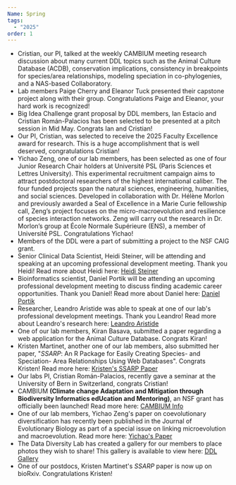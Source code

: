 ```yaml
---
Name: Spring
tags:
  - "2025"
order: 1
---
```

* Cristian, our PI, talked at the weekly CAMBIUM meeting research discussion about many current DDL topics such as the Animal Culture Database (ACDB), conservation implications, consistency in breakpoints for species/area relationships, modeling speciation in co-phylogenies, and a NAS-based Collaboratory. 
* Lab members Paige Cherry and Eleanor Tuck presented their capstone project along with their group. Congratulations Paige and Eleanor, your hard work is recognized!
* Big Idea Challenge grant proposal by DDL members, Ian Estacio and Cristian Román-Palacios has been selected to be presented at a pitch session in Mid May. Congrats Ian and Cristian! 
* Our PI, Cristian, was selected to receive the 2025 Faculty Excellence award for research. This is a huge accomplishment that is well deserved, congratulations Cristian! 
* Yichao Zeng, one of our lab members, has been selected as one of four Junior Research Chair holders at Université PSL (Paris Sciences et Lettres University). This experimental recruitment campaign aims to attract postdoctoral researchers of the highest international caliber. The four funded projects span the natural sciences, engineering, humanities, and social sciences. Developed in collaboration with Dr. Hélène Morlon and previously awarded a Seal of Excellence in a Marie Curie fellowship call, Zeng’s project focuses on the micro-macroevolution and resilience of species interaction networks. Zeng will carry out the research in Dr. Morlon’s group at École Normale Supérieure (ENS), a member of Université PSL. Congratulations Yichao!
* Members of the DDL were a part of submitting a project to the NSF CAIG grant.
* Senior Clinical Data Scientist, Heidi Steiner, will be attending and speaking at an upcoming professional development meeting. Thank you Heidi! Read more about Heidi here: [Heidi Steiner](https://heidiesteiner.netlify.app/)
* Bioinformatics scientist, Daniel Portik will be attending an upcoming professional development meeting to discuss finding academic career opportunities. Thank you Daniel! Read more about Daniel here: [Daniel Portik](https://scholar.google.com/citations?user=xZFaH9oAAAAJ&hl=en)
* Researcher, Leandro Aristide was able to speak at one of our lab's professional development meetings. Thank you Leandro! Read more about Leandro's research here: [Leandro Aristide](https://scholar.google.com/citations?user=6t56KMIAAAAJ&hl=es)
* One of our lab members, Kiran Basava, submitted a paper regarding a web application for the Animal Culture Database. Congrats Kiran!
* Kristen Martinet, another one of our lab members, also submitted her paper, "*SSARP*: An R Package for Easily Creating Species- and Speciation- Area Relationships Using Web Databases". Congrats Kristen! Read more here: [Kristen's SSARP Paper ](https://www.biorxiv.org/content/10.1101/2024.12.31.630948v1)[](https://www.biorxiv.org/content/10.1101/2024.12.31.630948v1)
* Our labs PI, Cristian Román-Palacios, recently gave a seminar at the University of Bern in Switzerland, congrats Cristian!
* CAMBIUM **(Climate change Adaptation and Mitigation through Biodiversity Informatics edUcation and Mentoring)**, an NSF grant has officially been launched! Read more here: [CAMBIUM Info](https://cambium.arizona.edu/)
* One of our lab members, Yichao Zeng's paper on coevolutionary diversification has recently been published in the Journal of Evolutionary Biology as part of a special issue on linking microevolution and macroevolution. Read more here: [Yichao's Paper](https://academic.oup.com/jeb/issue/37/12)
* The Data Diversity Lab has created a gallery for our members to place photos they wish to share! This gallery is available to view here: [DDL Gallery](https://nextcloud.datadiversitylab.synology.me/apps/memories/s/jCtTKgq96fb37d2)[](https://nextcloud.datadiversitylab.synology.me/apps/memories/s/jCtTKgq96fb37d2) 
* One of our postdocs, Kristen Martinet's *SSARP* paper is now up on bioRxiv. Congratulations Kristen!
